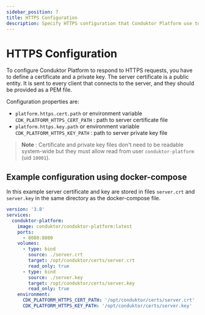```yaml
---
sidebar_position: 7
title: HTTPS Configuration
description: Specify HTTPS configuration that Conduktor Platform use to respond to HTTPS requests.
---
```


# HTTPS Configuration
To configure Conduktor Platform to respond to HTTPS requests, you have to define a certificate and a private key.
The server certificate is a public entity. It is sent to every client that connects to the server, and they should be provided as a PEM file.

Configuration properties are: 
- `platform.https.cert.path` or environment variable `CDK_PLATFORM_HTTPS_CERT_PATH` : path to server certificate file
- `platform.https.key.path` or environment variable `CDK_PLATFORM_HTTPS_KEY_PATH` : path to server private key file  

> **Note** : Certificate and private key files don't need to be readable system-wide but they must allow read from
user `conduktor-platform` (uid `10001`).

## Example configuration using docker-compose

In this example server certificate and key are stored in files `server.crt` and `server.key` in the same directory as the docker-compose file.

```yaml
version: '3.8'
services:
  conduktor-platform:
    image: conduktor/conduktor-platform:latest
    ports:
      - 8080:8080
    volumes: 
      - type: bind
        source: ./server.crt
        target: /opt/conduktor/certs/server.crt
        read_only: true
      - type: bind
        source: ./server.key
        target: /opt/conduktor/certs/server.key
        read_only: true
    environment:
      CDK_PLATFORM_HTTPS_CERT_PATH: '/opt/conduktor/certs/server.crt'
      CDK_PLATFORM_HTTPS_KEY_PATH: '/opt/conduktor/certs/server.key'
```
